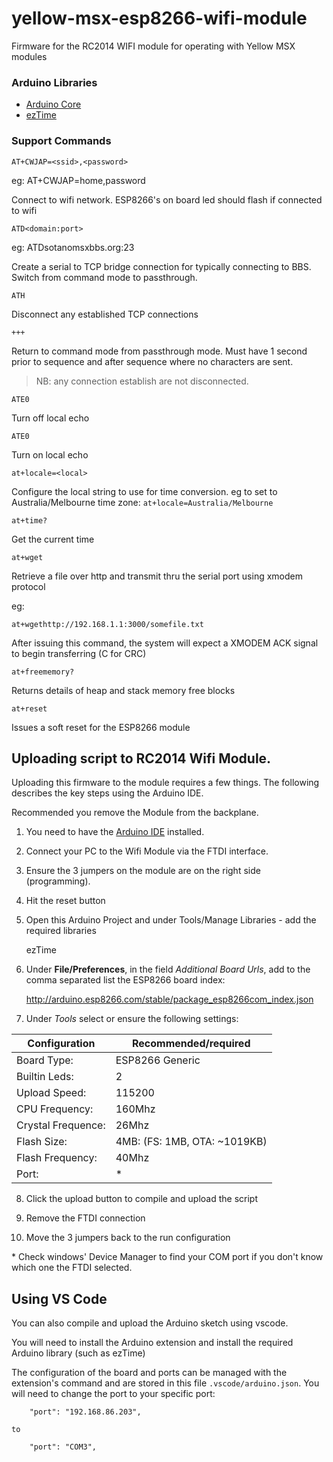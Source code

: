 # yellow-msx-esp8266-wifi-module
Firmware for the RC2014 WIFI module for operating with Yellow MSX modules

### Arduino Libraries

* [Arduino Core](https://github.com/esp8266/Arduino)
* [ezTime](https://github.com/ropg/ezTime)

### Support Commands

`AT+CWJAP=<ssid>,<password>`

eg:
AT+CWJAP=home,password

Connect to wifi network.  ESP8266's on board led should flash if connected to wifi

`ATD<domain:port>`

eg: ATDsotanomsxbbs.org:23

Create a serial to TCP bridge connection for typically connecting to BBS.  Switch from command mode to passthrough.

`ATH`

Disconnect any established TCP connections

`+++`

Return to command mode from passthrough mode.  Must have 1 second prior to sequence and after sequence where no characters are sent.

> NB: any connection establish are not disconnected.

`ATE0`

Turn off local echo

`ATE0`

Turn on local echo

`at+locale=<local>`

Configure the local string to use for time conversion.  eg to set to Australia/Melbourne time zone: `at+locale=Australia/Melbourne`

`at+time?`

Get the current time

`at+wget`

Retrieve a file over http and transmit thru the serial port using xmodem protocol

eg:

`at+wgethttp://192.168.1.1:3000/somefile.txt`

After issuing this command, the system will expect a XMODEM ACK signal to begin transferring (C for CRC)


`at+freememory?`

Returns details of heap and stack memory free blocks

`at+reset`

Issues a soft reset for the ESP8266 module

## Uploading script to RC2014 Wifi Module.

Uploading this firmware to the module requires a few things.  The following describes the key steps using the Arduino IDE.

Recommended you remove the Module from the backplane.

1. You need to have the [Arduino IDE](https://www.arduino.cc/en/software) installed.

2. Connect your PC to the Wifi Module via the FTDI interface.

3. Ensure the 3 jumpers on the module are on the right side (programming).

4. Hit the reset button

5. Open this Arduino Project and under Tools/Manage Libraries - add the required libraries

    ezTime

6. Under **File/Preferences**, in the field *Additional Board Urls*, add to the comma separated list the ESP8266 board index:

    http://arduino.esp8266.com/stable/package_esp8266com_index.json

7. Under *Tools* select or ensure the following settings:

| Configuration | Recommended/required |
| -----------| -----------|
| Board Type: | ESP8266 Generic |
| Builtin Leds: | 2 |
| Upload Speed: | 115200 |
| CPU Frequency: | 160Mhz |
| Crystal Frequence: | 26Mhz |
| Flash Size: | 4MB: (FS: 1MB, OTA: ~1019KB) |
| Flash Frequency: | 40Mhz |
| Port: | <Your PC Port>* |


8. Click the upload button to compile and upload the script

9. Remove the FTDI connection

10. Move the 3 jumpers back to the run configuration

\* Check windows' Device Manager to find your COM port if you don't know which one the FTDI selected.


## Using VS Code

You can also compile and upload the Arduino sketch using vscode.

You will need to install the Arduino extension and install the required Arduino library (such as ezTime)

The configuration of the board and ports can be managed with the extension's command and are stored in this file `.vscode/arduino.json`.  You will need to change the port to your specific port:

```
    "port": "192.168.86.203",
```
    to
```
    "port": "COM3",
```
